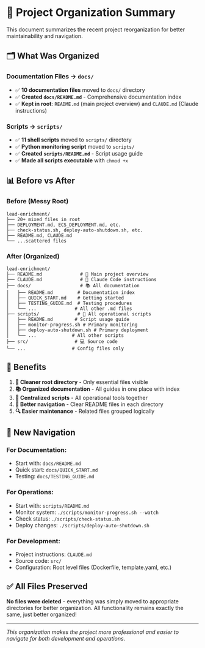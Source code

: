 # 📁 Project Organization Summary

This document summarizes the recent project reorganization for better maintainability and navigation.

## 🗂️ **What Was Organized**

### **Documentation Files → `docs/`**
- ✅ **10 documentation files** moved to `docs/` directory
- ✅ **Created `docs/README.md`** - Comprehensive documentation index
- ✅ **Kept in root**: `README.md` (main project overview) and `CLAUDE.md` (Claude instructions)

### **Scripts → `scripts/`**
- ✅ **11 shell scripts** moved to `scripts/` directory
- ✅ **Python monitoring script** moved to `scripts/`
- ✅ **Created `scripts/README.md`** - Script usage guide
- ✅ **Made all scripts executable** with `chmod +x`

## 📊 **Before vs After**

### **Before (Messy Root)**
```
lead-enrichment/
├── 20+ mixed files in root
├── DEPLOYMENT.md, ECS_DEPLOYMENT.md, etc.
├── check-status.sh, deploy-auto-shutdown.sh, etc.
├── README.md, CLAUDE.md
└── ...scattered files
```

### **After (Organized)**
```
lead-enrichment/
├── README.md              # 📖 Main project overview
├── CLAUDE.md              # 🤖 Claude Code instructions
├── docs/                  # 📚 All documentation
│   ├── README.md         # Documentation index
│   ├── QUICK_START.md    # Getting started
│   ├── TESTING_GUIDE.md  # Testing procedures
│   └── ...              # All other .md files
├── scripts/              # 🔧 All operational scripts
│   ├── README.md        # Script usage guide
│   ├── monitor-progress.sh # Primary monitoring
│   ├── deploy-auto-shutdown.sh # Primary deployment
│   └── ...             # All other scripts
├── src/                 # 💻 Source code
└── ...                 # Config files only
```

## 🎯 **Benefits**

1. **🧹 Cleaner root directory** - Only essential files visible
2. **📚 Organized documentation** - All guides in one place with index
3. **🔧 Centralized scripts** - All operational tools together
4. **📖 Better navigation** - Clear README files in each directory
5. **🔍 Easier maintenance** - Related files grouped logically

## 🚀 **New Navigation**

### **For Documentation:**
- Start with: `docs/README.md`
- Quick start: `docs/QUICK_START.md`
- Testing: `docs/TESTING_GUIDE.md`

### **For Operations:**
- Start with: `scripts/README.md`
- Monitor system: `./scripts/monitor-progress.sh --watch`
- Check status: `./scripts/check-status.sh`
- Deploy changes: `./scripts/deploy-auto-shutdown.sh`

### **For Development:**
- Project instructions: `CLAUDE.md`
- Source code: `src/`
- Configuration: Root level files (Dockerfile, template.yaml, etc.)

## ✅ **All Files Preserved**

**No files were deleted** - everything was simply moved to appropriate directories for better organization. All functionality remains exactly the same, just better organized!

---

*This organization makes the project more professional and easier to navigate for both development and operations.*